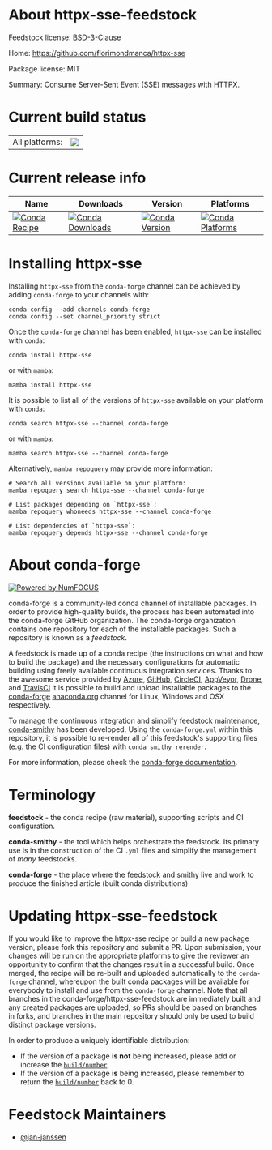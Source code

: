 About httpx-sse-feedstock
=========================

Feedstock license: [BSD-3-Clause](https://github.com/conda-forge/httpx-sse-feedstock/blob/main/LICENSE.txt)

Home: https://github.com/florimondmanca/httpx-sse

Package license: MIT

Summary: Consume Server-Sent Event (SSE) messages with HTTPX.

Current build status
====================


<table><tr><td>All platforms:</td>
    <td>
      <a href="https://dev.azure.com/conda-forge/feedstock-builds/_build/latest?definitionId=22627&branchName=main">
        <img src="https://dev.azure.com/conda-forge/feedstock-builds/_apis/build/status/httpx-sse-feedstock?branchName=main">
      </a>
    </td>
  </tr>
</table>

Current release info
====================

| Name | Downloads | Version | Platforms |
| --- | --- | --- | --- |
| [![Conda Recipe](https://img.shields.io/badge/recipe-httpx--sse-green.svg)](https://anaconda.org/conda-forge/httpx-sse) | [![Conda Downloads](https://img.shields.io/conda/dn/conda-forge/httpx-sse.svg)](https://anaconda.org/conda-forge/httpx-sse) | [![Conda Version](https://img.shields.io/conda/vn/conda-forge/httpx-sse.svg)](https://anaconda.org/conda-forge/httpx-sse) | [![Conda Platforms](https://img.shields.io/conda/pn/conda-forge/httpx-sse.svg)](https://anaconda.org/conda-forge/httpx-sse) |

Installing httpx-sse
====================

Installing `httpx-sse` from the `conda-forge` channel can be achieved by adding `conda-forge` to your channels with:

```
conda config --add channels conda-forge
conda config --set channel_priority strict
```

Once the `conda-forge` channel has been enabled, `httpx-sse` can be installed with `conda`:

```
conda install httpx-sse
```

or with `mamba`:

```
mamba install httpx-sse
```

It is possible to list all of the versions of `httpx-sse` available on your platform with `conda`:

```
conda search httpx-sse --channel conda-forge
```

or with `mamba`:

```
mamba search httpx-sse --channel conda-forge
```

Alternatively, `mamba repoquery` may provide more information:

```
# Search all versions available on your platform:
mamba repoquery search httpx-sse --channel conda-forge

# List packages depending on `httpx-sse`:
mamba repoquery whoneeds httpx-sse --channel conda-forge

# List dependencies of `httpx-sse`:
mamba repoquery depends httpx-sse --channel conda-forge
```


About conda-forge
=================

[![Powered by
NumFOCUS](https://img.shields.io/badge/powered%20by-NumFOCUS-orange.svg?style=flat&colorA=E1523D&colorB=007D8A)](https://numfocus.org)

conda-forge is a community-led conda channel of installable packages.
In order to provide high-quality builds, the process has been automated into the
conda-forge GitHub organization. The conda-forge organization contains one repository
for each of the installable packages. Such a repository is known as a *feedstock*.

A feedstock is made up of a conda recipe (the instructions on what and how to build
the package) and the necessary configurations for automatic building using freely
available continuous integration services. Thanks to the awesome service provided by
[Azure](https://azure.microsoft.com/en-us/services/devops/), [GitHub](https://github.com/),
[CircleCI](https://circleci.com/), [AppVeyor](https://www.appveyor.com/),
[Drone](https://cloud.drone.io/welcome), and [TravisCI](https://travis-ci.com/)
it is possible to build and upload installable packages to the
[conda-forge](https://anaconda.org/conda-forge) [anaconda.org](https://anaconda.org/)
channel for Linux, Windows and OSX respectively.

To manage the continuous integration and simplify feedstock maintenance,
[conda-smithy](https://github.com/conda-forge/conda-smithy) has been developed.
Using the ``conda-forge.yml`` within this repository, it is possible to re-render all of
this feedstock's supporting files (e.g. the CI configuration files) with ``conda smithy rerender``.

For more information, please check the [conda-forge documentation](https://conda-forge.org/docs/).

Terminology
===========

**feedstock** - the conda recipe (raw material), supporting scripts and CI configuration.

**conda-smithy** - the tool which helps orchestrate the feedstock.
                   Its primary use is in the construction of the CI ``.yml`` files
                   and simplify the management of *many* feedstocks.

**conda-forge** - the place where the feedstock and smithy live and work to
                  produce the finished article (built conda distributions)


Updating httpx-sse-feedstock
============================

If you would like to improve the httpx-sse recipe or build a new
package version, please fork this repository and submit a PR. Upon submission,
your changes will be run on the appropriate platforms to give the reviewer an
opportunity to confirm that the changes result in a successful build. Once
merged, the recipe will be re-built and uploaded automatically to the
`conda-forge` channel, whereupon the built conda packages will be available for
everybody to install and use from the `conda-forge` channel.
Note that all branches in the conda-forge/httpx-sse-feedstock are
immediately built and any created packages are uploaded, so PRs should be based
on branches in forks, and branches in the main repository should only be used to
build distinct package versions.

In order to produce a uniquely identifiable distribution:
 * If the version of a package **is not** being increased, please add or increase
   the [``build/number``](https://docs.conda.io/projects/conda-build/en/latest/resources/define-metadata.html#build-number-and-string).
 * If the version of a package **is** being increased, please remember to return
   the [``build/number``](https://docs.conda.io/projects/conda-build/en/latest/resources/define-metadata.html#build-number-and-string)
   back to 0.

Feedstock Maintainers
=====================

* [@jan-janssen](https://github.com/jan-janssen/)

